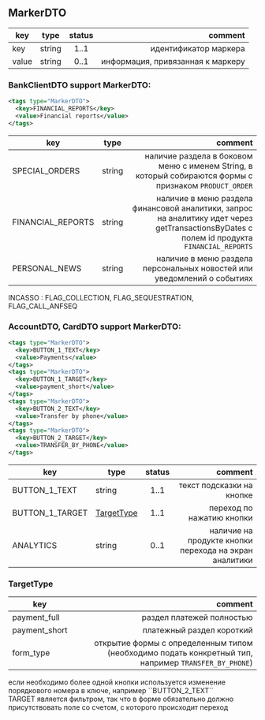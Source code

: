 ## MarkerDTO

key | type | status | comment
--- | ---- | :----: | ---:
key | string | 1..1 | идентификатор маркера
value | string | 0..1 | информация, привязанная к маркеру

### BankClientDTO support MarkerDTO:

```xml
<tags type="MarkerDTO">
  <key>FINANCIAL_REPORTS</key>
  <value>Financial reports</value>
</tags>
```

key | type | comment
--- | --- | ---:
SPECIAL_ORDERS | string | наличие раздела в боковом меню с именем String, в который собираются формы с признаком ``PRODUCT_ORDER``
FINANCIAL_REPORTS | string | наличие в меню раздела финансовой аналитики, запрос на аналитику идет через getTransactionsByDates с полем id продукта ``FINANCIAL_REPORTS``
PERSONAL_NEWS | string | наличие в меню раздела персональных новостей или уведомлений о событиях

<aside class="notice">INCASSO : FLAG_COLLECTION, FLAG_SEQUESTRATION, FLAG_CALL_ANFSEQ</aside>

### AccountDTO, CardDTO support MarkerDTO:

```xml
<tags type="MarkerDTO">
  <key>BUTTON_1_TEXT</key>
  <value>Payments</value>
</tags>
<tags type="MarkerDTO">
  <key>BUTTON_1_TARGET</key>
  <value>payment_short</value>
</tags>
<tags type="MarkerDTO">
  <key>BUTTON_2_TEXT</key>
  <value>Transfer by phone</value>
</tags>
<tags type="MarkerDTO">
  <key>BUTTON_2_TARGET</key>
  <value>TRANSFER_BY_PHONE</value>
</tags>
```

key | type | status | comment
--- | --- | :---: | ---:
BUTTON_1_TEXT | string | 1..1 | текст подсказки на кнопке
BUTTON_1_TARGET | [TargetType](#targettype) | 1..1 | переход по нажатию кнопки
ANALYTICS | string | 0..1 | наличие на продукте кнопки перехода на экран аналитики

### TargetType

key | comment
--- | ---:
payment_full | раздел платежей полностью
payment_short | платежный раздел короткий
form_type | открытие формы с определенным типом (необходимо подать конкретный тип, например ``TRANSFER_BY_PHONE``)

<aside class="notice">если необходимо более одной кнопки используется изменение порядкового номера в ключе, например ``BUTTON_2_TEXT``</aside>
<aside class="warning">TARGET является фильтром, так что в форме обязательно должно присутствовать поле со счетом, с которого происходит переход</aside>